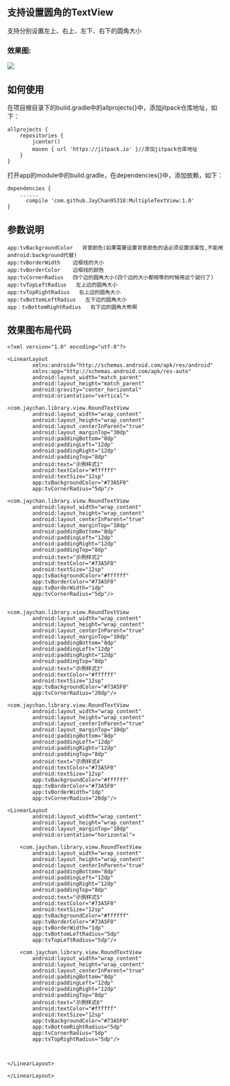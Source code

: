 ## 支持设置圆角的TextView

支持分别设置左上、右上、左下、右下的圆角大小

### 效果图:

   ![](https://i.imgur.com/Q9XqJb3.jpg)

    

## 如何使用

   在项目根目录下的build.gradle中的allprojects{}中，添加jitpack仓库地址，如下：

    allprojects {
	    repositories {
	        jcenter()
	        maven { url 'https://jitpack.io' }//添加jitpack仓库地址
	    }
    }


   打开app的module中的build.gradle，在dependencies{}中，添加依赖，如下：


    dependencies {
        ......
          compile 'com.github.JayChan95318:MultipleTextView:1.0'
    }


## 参数说明
    
    app:tvBackgroundColor   背景颜色(如果需要设置背景颜色的话必须设置该属性,不能用android:background代替)
    app:tvBorderWidth    边框线的大小
    app:tvBorderColor    边框线的颜色
    app:tvCornerRadius   四个边的圆角大小(四个边的大小都相等的时候用这个就行了)
    app:tvTopLeftRadius   左上边的圆角大小
    app:tvTopRightRadius   右上边的圆角大小
    app:tvBottomLeftRadius   左下边的圆角大小
    app：tvBottomRightRadius   右下边的圆角大熊啊


## 效果图布局代码

    <?xml version="1.0" encoding="utf-8"?>
    
    <LinearLayout
		    xmlns:android="http://schemas.android.com/apk/res/android"
		    xmlns:app="http://schemas.android.com/apk/res-auto"
		    android:layout_width="match_parent"
		    android:layout_height="match_parent"
		    android:gravity="center_horizontal"
		    android:orientation="vertical">

    <com.jaychan.library.view.RoundTextView
	        android:layout_width="wrap_content"
	        android:layout_height="wrap_content"
	        android:layout_centerInParent="true"
	        android:layout_marginTop="30dp"
	        android:paddingBottom="8dp"
	        android:paddingLeft="12dp"
	        android:paddingRight="12dp"
	        android:paddingTop="8dp"
	        android:text="示例样式1"
	        android:textColor="#ffffff"
	        android:textSize="12sp"
	        app:tvBackgroundColor="#73A5F0"
	        app:tvCornerRadius="5dp"/>

    <com.jaychan.library.view.RoundTextView
	        android:layout_width="wrap_content"
	        android:layout_height="wrap_content"
	        android:layout_centerInParent="true"
	        android:layout_marginTop="10dp"
	        android:paddingBottom="8dp"
	        android:paddingLeft="12dp"
	        android:paddingRight="12dp"
	        android:paddingTop="8dp"
	        android:text="示例样式2"
	        android:textColor="#73A5F0"
	        android:textSize="12sp"
	        app:tvBackgroundColor="#ffffff"
	        app:tvBorderColor="#73A5F0"
	        app:tvBorderWidth="1dp"
	        app:tvCornerRadius="5dp"/>


    <com.jaychan.library.view.RoundTextView
	        android:layout_width="wrap_content"
	        android:layout_height="wrap_content"
	        android:layout_centerInParent="true"
	        android:layout_marginTop="10dp"
	        android:paddingBottom="8dp"
	        android:paddingLeft="12dp"
	        android:paddingRight="12dp"
	        android:paddingTop="8dp"
	        android:text="示例样式3"
	        android:textColor="#ffffff"
	        android:textSize="12sp"
	        app:tvBackgroundColor="#73A5F0"
	        app:tvCornerRadius="20dp"/>

    <com.jaychan.library.view.RoundTextView
	        android:layout_width="wrap_content"
	        android:layout_height="wrap_content"
	        android:layout_centerInParent="true"
	        android:layout_marginTop="10dp"
	        android:paddingBottom="8dp"
	        android:paddingLeft="12dp"
	        android:paddingRight="12dp"
	        android:paddingTop="8dp"
	        android:text="示例样式4"
	        android:textColor="#73A5F0"
	        android:textSize="12sp"
	        app:tvBackgroundColor="#ffffff"
	        app:tvBorderColor="#73A5F0"
	        app:tvBorderWidth="1dp"
	        app:tvCornerRadius="20dp"/>

    <LinearLayout
	        android:layout_width="wrap_content"
	        android:layout_height="wrap_content"
	        android:layout_marginTop="10dp"
	        android:orientation="horizontal">

        <com.jaychan.library.view.RoundTextView
            android:layout_width="wrap_content"
            android:layout_height="wrap_content"
            android:layout_centerInParent="true"
            android:paddingBottom="8dp"
            android:paddingLeft="12dp"
            android:paddingRight="12dp"
            android:paddingTop="8dp"
            android:text="示例样式5"
            android:textColor="#73A5F0"
            android:textSize="12sp"
            app:tvBackgroundColor="#ffffff"
            app:tvBorderColor="#73A5F0"
            app:tvBorderWidth="1dp"
            app:tvBottomLeftRadius="5dp"
            app:tvTopLeftRadius="5dp"/>

        <com.jaychan.library.view.RoundTextView
            android:layout_width="wrap_content"
            android:layout_height="wrap_content"
            android:layout_centerInParent="true"
            android:paddingBottom="8dp"
            android:paddingLeft="12dp"
            android:paddingRight="12dp"
            android:paddingTop="8dp"
            android:text="示例样式6"
            android:textColor="#ffffff"
            android:textSize="12sp"
            app:tvBackgroundColor="#73A5F0"
            app:tvBottomRightRadius="5dp"
            app:tvCornerRadius="5dp"
            app:tvTopRightRadius="5dp"/>



    </LinearLayout>

    </LinearLayout>

 
    
  


